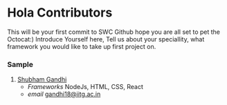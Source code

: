 # Hola Contributors

This will be your first commit to SWC Github hope you are all set to pet the Octocat:)
Introduce Yourself here, Tell us about your speciallity, what framework you would like to take up first project on.

### Sample

1. [Shubham Gandhi](https://github.com/aiBotShubham)
   - *Frameworks* NodeJs, HTML, CSS, React
   - *email* gandhi18@iitg.ac.in

